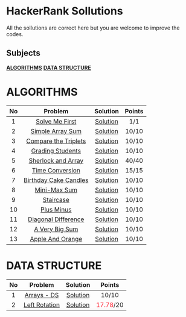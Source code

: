 # HackerRank Sollutions

All the sollutions are correct here but you are welcome to improve the codes.

## Subjects

**[ALGORITHMS](#algorithms)**
**[DATA STRUCTURE](#data-structure)**

# ALGORITHMS

| No  |                                           Problem                                            |                   Solution                   | Points |
| :-: | :------------------------------------------------------------------------------------------: | :------------------------------------------: | :----: |
|  1  |        [Solve Me First](https://www.hackerrank.com/challenges/solve-me-first/problem)        |    [Solution](./Algorithm/solveMeFirst/)     |  1/1   |
|  2  |          [Simple Array Sum](https://www.hackerrank.com/challenges/simple-array-sum)          |   [Solution](./Algorithm/simpleArraySum/)    | 10/10  |
|  3  |  [Compare the Triplets](https://www.hackerrank.com/challenges/compare-the-triplets/problem)  | [Solution](./Algorithm/completeTheTriplets/) | 10/10  |
|  4  |          [Grading Students](https://www.hackerrank.com/challenges/grading/problem)           |   [Solution](./Algorithm/gradingStudents/)   | 10/10  |
|  5  |    [Sherlock and Array](https://www.hackerrank.com/challenges/sherlock-and-array/problem)    |  [Solution](./Algorithm/sherlockAndArray/)   | 40/40  |
|  6  |       [Time Conversion](https://www.hackerrank.com/challenges/time-conversion/problem)       |   [Solution](./Algorithm/timeConversion/)    | 15/15  |
|  7  | [Birthday Cake Candles](https://www.hackerrank.com/challenges/birthday-cake-candles/problem) | [Solution](./Algorithm/birthdayCakeCandles/) | 10/10  |
|  8  |          [Mini-Max Sum](https://www.hackerrank.com/challenges/mini-max-sum/problem)          |     [Solution](./Algorithm/miniMaxSum/)      | 10/10  |
|  9  |             [Staircase](https://www.hackerrank.com/challenges/staircase/problem)             |      [Solution](./Algorithm/staircase/)      | 10/10  |
| 10  |            [Plus Minus](https://www.hackerrank.com/challenges/plus-minus/problem)            |      [Solution](./Algorithm/plusMinus/)      | 10/10  |
| 11  |   [Diagonal Difference](https://www.hackerrank.com/challenges/diagonal-difference/problem)   | [Solution](./Algorithm/diagonalDifference/)  | 10/10  |
| 12  |        [A Very Big Sum](https://www.hackerrank.com/challenges/a-very-big-sum/problem)        |     [Solution](./Algorithm/aVeryBigSum/)     | 10/10  |
| 13  |      [Apple And Orange](https://www.hackerrank.com/challenges/apple-and-orange/problem)      |   [Solution](./Algorithm/appleAndOrange/)    | 10/10  |

# DATA STRUCTURE

| No  |                                      Problem                                       |                 Solution                  |                  Points                  |
| :-: | :--------------------------------------------------------------------------------: | :---------------------------------------: | :--------------------------------------: |
|  1  |       [Arrays - DS](https://www.hackerrank.com/challenges/arrays-ds/problem)       |   [Solution](./DataStructure/arraysDS/)   |                  10/10                   |
|  2  | [Left Rotation](https://www.hackerrank.com/challenges/array-left-rotation/problem) | [Solution](./DataStructure/leftRotation/) | <span style="color:#f23">17.78</span>/20 |
